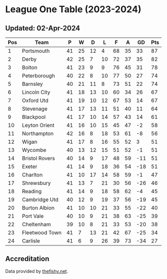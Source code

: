 # League One Table (2023-2024)
## Updated: 02-Apr-2024

| Pos | Team | P | W | D | L | F | A | GD | Pts |
| --- | --- | --- | --- | --- | --- | --- | --- | --- | --- |
| 1 | Portsmouth | 41 | 25 | 12 | 4 | 68 | 35 | 33 | 87 |
| 2 | Derby | 42 | 25 | 7 | 10 | 72 | 37 | 35 | 82 |
| 3 | Bolton | 41 | 23 | 9 | 9 | 76 | 45 | 31 | 78 |
| 4 | Peterborough | 40 | 22 | 8 | 10 | 77 | 50 | 27 | 74 |
| 5 | Barnsley | 40 | 21 | 11 | 8 | 73 | 51 | 22 | 74 |
| 6 | Lincoln City | 41 | 18 | 13 | 10 | 60 | 34 | 26 | 67 |
| 7 | Oxford Utd | 41 | 19 | 10 | 12 | 67 | 53 | 14 | 67 |
| 8 | Stevenage | 41 | 17 | 13 | 11 | 51 | 40 | 11 | 64 |
| 9 | Blackpool | 41 | 17 | 10 | 14 | 57 | 43 | 14 | 61 |
| 10 | Leyton Orient | 41 | 16 | 10 | 15 | 45 | 47 | -2 | 58 |
| 11 | Northampton | 42 | 16 | 8 | 18 | 53 | 61 | -8 | 56 |
| 12 | Wigan | 41 | 17 | 8 | 16 | 55 | 52 | 3 | 51 |
| 13 | Wycombe | 40 | 13 | 12 | 15 | 51 | 52 | -1 | 51 |
| 14 | Bristol Rovers | 40 | 14 | 9 | 17 | 48 | 59 | -11 | 51 |
| 15 | Exeter | 41 | 14 | 9 | 18 | 36 | 54 | -18 | 51 |
| 16 | Charlton | 41 | 10 | 17 | 14 | 58 | 59 | -1 | 47 |
| 17 | Shrewsbury | 41 | 13 | 7 | 21 | 30 | 56 | -26 | 46 |
| 18 | Reading | 41 | 14 | 9 | 18 | 58 | 62 | -4 | 45 |
| 19 | Cambridge Utd | 40 | 12 | 9 | 19 | 37 | 56 | -19 | 45 |
| 20 | Burton Albion | 41 | 10 | 10 | 21 | 33 | 55 | -22 | 40 |
| 21 | Port Vale | 40 | 10 | 9 | 21 | 38 | 63 | -25 | 39 |
| 22 | Cheltenham | 39 | 10 | 8 | 21 | 33 | 53 | -20 | 38 |
| 23 | Fleetwood Town | 41 | 7 | 13 | 21 | 42 | 67 | -25 | 34 |
| 24 | Carlisle | 41 | 6 | 9 | 26 | 39 | 73 | -34 | 27 |

## Accreditation 

Data provided by [thefishy.net](https://www.thefishy.net/).